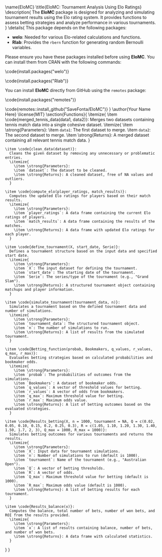\name{EloMC}
\title{EloMC: Tournament Analysis Using Elo Ratings}
\description{
  The **EloMC** package is designed for analyzing and simulating tournament results using the Elo rating system. It provides functions to assess betting strategies and analyze performance in various tournaments.
}
\details{
  This package depends on the following packages:
  
  - **welo**: Needed for various Elo-related calculations and functions.
  - **Rlab**: Provides the `rbern` function for generating random Bernoulli variables.
  
  Please ensure you have these packages installed before using **EloMC**. You can install them from CRAN with the following commands:
  
  \code{install.packages("welo")}
  
  \code{install.packages("Rlab")}
  
  You can install **EloMC** directly from GitHub using the `remotes` package:
  
  \code{install.packages("remotes")}
  
  \code{remotes::install_github("SaveFonta/EloMC")}
}
\author{Your Name Here}
\license{MIT}
\section{Functions}{
  \itemize{
    \item \code{merged_tennis_data(data1, data2)}: 
      Merges two datasets containing tennis match data into a single cohesive dataset.
      \itemize{
        \item \strong{Parameters}:
        \item `data1`: The first dataset to merge.
        \item `data2`: The second dataset to merge.
        \item \strong{Returns}: A merged dataset containing all relevant tennis match data.
      }
      
    \item \code{clean_data(dataset)}: 
      Cleans the given dataset by removing any unnecessary or problematic entries.
      \itemize{
        \item \strong{Parameters}:
        \item `dataset`: The dataset to be cleaned.
        \item \strong{Returns}: A cleaned dataset, free of NA values and outliers.
      }
      
    \item \code{compute_elo(player_ratings, match_results)}: 
      Computes the updated Elo ratings for players based on their match results.
      \itemize{
        \item \strong{Parameters}:
        \item `player_ratings`: A data frame containing the current Elo ratings of players.
        \item `match_results`: A data frame containing the results of the matches.
        \item \strong{Returns}: A data frame with updated Elo ratings for each player.
      }
      
    \item \code{define_tournament(X, start_date, Serie)}: 
      Defines a tournament structure based on the input data and specified start date.
      \itemize{
        \item \strong{Parameters}:
        \item `X`: The input dataset for defining the tournament.
        \item `start_date`: The starting date of the tournament.
        \item `Serie`: The series/type of the tournament (e.g., "Grand Slam").
        \item \strong{Returns}: A structured tournament object containing matchups and player information.
      }
      
    \item \code{simulate_tournament(tournament_data, n)}: 
      Simulates a tournament based on the defined tournament data and number of simulations.
      \itemize{
        \item \strong{Parameters}:
        \item `tournament_data`: The structured tournament object.
        \item `n`: The number of simulations to run.
        \item \strong{Returns}: A list of results from the simulated tournament.
      }
      
    \item \code{Betting_function(probab, Bookmakers, q_values, r_values, q_max, r_max)}: 
      Evaluates betting strategies based on calculated probabilities and bookmaker odds.
      \itemize{
        \item \strong{Parameters}:
        \item `probab`: The probabilities of outcomes from the simulations.
        \item `Bookmakers`: A dataset of bookmaker odds.
        \item `q_values`: A vector of threshold values for betting.
        \item `r_values`: A vector of odds from bookmakers.
        \item `q_max`: Maximum threshold value for betting.
        \item `r_max`: Maximum odds value.
        \item \strong{Returns}: A list of betting outcomes based on the evaluated strategies.
      }
      
    \item \code{Results_betting(X, n = 1000, tournament = NA, Q = c(0.02, 0.05, 0.10, 0.15, 0.2, 0.25, 0.3), R = c(1.05, 1.10, 1.20, 1.30, 1.40, 1.50, 1.7, 2, 3), Q_max = 1000, R_max = 1000)}: 
      Simulates betting outcomes for various tournaments and returns the results.
      \itemize{
        \item \strong{Parameters}:
        \item `X`: Input data for tournament simulations.
        \item `n`: Number of simulations to run (default is 1000).
        \item `tournament`: Name of the tournament (e.g., "Australian Open").
        \item `Q`: A vector of betting thresholds.
        \item `R`: A vector of odds.
        \item `Q_max`: Maximum threshold value for betting (default is 1000).
        \item `R_max`: Maximum odds value (default is 1000).
        \item \strong{Returns}: A list of betting results for each tournament.
      }
      
    \item \code{Results_balance(x)}: 
      Computes the balance, total number of bets, number of won bets, and ROI from the results provided.
      \itemize{
        \item \strong{Parameters}:
        \item `x`: A list of results containing balance, number of bets, and number of won bets.
        \item \strong{Returns}: A data frame with calculated statistics.
      }
  }
}

